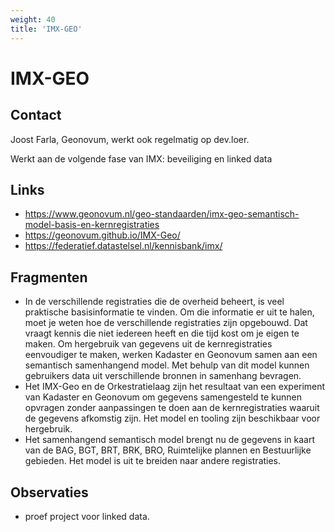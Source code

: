 ```yaml
---
weight: 40
title: 'IMX-GEO'
---
```


# IMX-GEO

## Contact
Joost Farla, Geonovum, werkt ook regelmatig op dev.loer.

Werkt aan de volgende fase van IMX: beveiliging en linked data

## Links
- https://www.geonovum.nl/geo-standaarden/imx-geo-semantisch-model-basis-en-kernregistraties
- https://geonovum.github.io/IMX-Geo/
- https://federatief.datastelsel.nl/kennisbank/imx/

## Fragmenten
- In de verschillende registraties die de overheid beheert, is veel praktische basisinformatie te vinden. Om die informatie er uit te halen, moet je weten hoe de verschillende registraties zijn opgebouwd. Dat vraagt kennis die niet iedereen heeft en die tijd kost om je eigen te maken. Om hergebruik van gegevens uit de kernregistraties eenvoudiger te maken, werken Kadaster en Geonovum samen aan een semantisch samenhangend model. Met behulp van dit model kunnen gebruikers data uit verschillende bronnen in samenhang bevragen.
- Het IMX-Geo en de Orkestratielaag zijn het resultaat van een experiment van Kadaster en Geonovum om gegevens samengesteld te kunnen opvragen zonder aanpassingen te doen aan de kernregistraties waaruit de gegevens afkomstig zijn. Het model en tooling zijn beschikbaar voor hergebruik.
- Het samenhangend semantisch model brengt nu de gegevens in kaart van de BAG, BGT, BRT, BRK, BRO, Ruimtelijke plannen en Bestuurlijke gebieden. Het model is uit te breiden naar andere registraties.

## Observaties
- proef project voor linked data.
